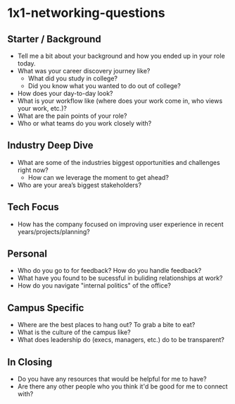 # 1x1-networking-questions

## Starter / Background
- Tell me a bit about your background and how you ended up in your role today.
- What was your career discovery journey like? 
  + What did you study in college? 
  + Did you know what you wanted to do out of college?
- How does your day-to-day look?
- What is your workflow like (where does your work come in, who views your work, etc.)?
- What are the pain points of your role?
- Who or what teams do you work closely with?

## Industry Deep Dive
- What are some of the industries biggest opportunities and challenges right now?
  + How can we leverage the moment to get ahead?
- Who are your area’s biggest stakeholders?

## Tech Focus
- How has the company focused on improving user experience in recent years/projects/planning?

## Personal
- Who do you go to for feedback? How do you handle feedback?
- What have you found to be sucessful in buliding relationships at work? 
-	How do you navigate "internal politics" of the office?

## Campus Specific
- Where are the best places to hang out? To grab a bite to eat?
- What is the culture of the campus like?
- What does leadership do (execs, managers, etc.) do to be transparent? 

## In Closing
- Do you have any resources that would be helpful for me to have?
- Are there any other people who you think it'd be good for me to connect with? 
